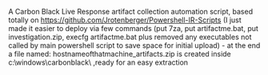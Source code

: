 A Carbon Black Live Response artifact collection automation script, based totally on https://github.com/Jrotenberger/Powershell-IR-Scripts (I just made it easier to deploy via few commands (put 7za, put artifactme.bat, put investigation.zip, execfg artifactme.bat plus removed any executables not called by main powershell script to save space for initial upload) - at the end a file named: hostnameofthatmachine_artifacts.zip is created inside c:\windows\carbonblack\  ,ready for an easy extraction
